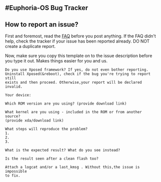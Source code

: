 #Euphoria-OS Bug Tracker
------------------------

How to report an issue?
-----------------------

First and foremost, read the [FAQ](https://docs.google.com/document/d/1cwBCTR_Kz1cLbdUr3myp05PVfxK_f31Oty5K2PieFng/edit?usp=sharing) before you post anything. 
If the FAQ didn't help, check the tracker if your issue has been reported already. DO NOT create a duplicate report.

Now, make sure you copy this template on to the issue description before you type it out. Makes things easier for you and us.
```
Do you use Xposed framework? If yes, do not even bother reporting.
Uninstall Xposed(&reboot), check if the bug you're trying to report still
exists and then proceed. Otherwise,your report will be declared invalid.

Your device:

Which ROM version are you using? (provide download link)

What kernel are you using - included in the ROM or from another source?
(provide xda/download link)

What steps will reproduce the problem?
1.
2.
3.

What is the expected result? What do you see instead?

Is the result seen after a clean flash too?

Attach a logcat and/or a last_kmsg . Without this,the issue is impossible
to fix.
```